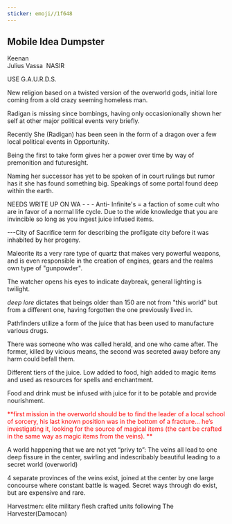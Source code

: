```yaml
---
sticker: emoji//1f648
---
```

## Mobile Idea Dumpster 

Keenan   
Julius 
Vassa 
NASIR 

USE G.A.U.R.D.S. 

New religion based on a twisted version of the overworld gods, initial lore coming from a old crazy seeming homeless man. 

Radigan is missing since bombings, having only occasionionally shown her self at other major political events very briefly. 

Recently She (Radigan) has been seen in the form of a dragon over a few local political events in Opportunity. 

Being the first to take form gives her a power over time by way of premonition and futuresight. 

Naming her successor has yet to be spoken of in court rulings but rumor has it she has found something big. Speakings of some portal found deep within the earth. 

NEEDS WRITE UP ON WA - - - 
Anti- Infinite's = a faction of some cult who are in favor of a normal life cycle. Due to the wide knowledge that you are invincible so long as you ingest juice infused items. 

---City of Sacrifice term for describing the profligate city before it was inhabited by her progeny. 

Maleorite its a very rare type of quartz that makes very powerful weapons, and is even responsible in the creation of engines, gears and the realms own type of "gunpowder".

The watcher opens his eyes to indicate daybreak, general lighting is twilight. 

  _deep lore_ dictates that beings older than 150 are not from "this world" but from a different one, having forgotten the one previously lived in.

Pathfinders utilize a form of the juice that has been used to manufacture various drugs. 

There was someone who was called herald, and one who came after. The former, killed by vicious means, the second was secreted away before any harm could befall them. 

  

Different tiers of the juice. Low added to food, high added to magic items and used as resources for spells and enchantment. 

  

Food and drink must be infused with juice for it to be potable and provide nourishment. 

  

<span style="color:#ff0000">**first mission in the overworld should be to find the leader of a local school of sorcery, his last known position was in the bottom of a fracture... he’s investigating it, looking for the source of magical items (the cant be crafted in the same way as magic items from the veins). **</span>

  

A world happening that we are not yet “privy to”: The veins all lead to one deep fissure in the center, swirling and indescribably beautiful leading to a secret world (overworld) 

  

4 separate provinces of the veins exist, joined at the center by one large concourse where constant battle is waged. Secret ways through do exist, but are expensive and rare. 

  

Harvestmen: elite military flesh crafted units following The Harvester(Damocan)